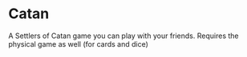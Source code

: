 # Catan
A Settlers of Catan game you can play with your friends. Requires the physical game as well (for cards and dice)
